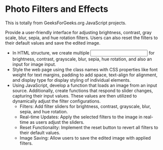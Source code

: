 # Photo Filters and Effects

This is totally from GeeksForGeeks.org JavaScript projects.
<br />

Provide a user-friendly interface for adjusting brightness, contrast, gray scale, blur, sepia, and hue rotation filters. Users can also reset the filters to their default values and save the edited image.
<br />

- In HTML structure, we create multiple <input type=”range”> for brightness, contrast, grayscale, blur, sepia, hue rotation, and also an input for image input.
- Style the web page using the class names with CSS properties like font weight for text margins, padding to add space, text-align for alignment, and display type for display styling of individual elements.
- Using JavaScript, develop a function that loads an image from an input source. Additionally, create functions that respond to slider changes, capturing their input values. These values are then utilized to dynamically adjust the filter configurations.
  - Filters: Add filter sliders for brightness, contrast, grayscale, blur, sepia, and hue rotation.
  - Real-time Updates: Apply the selected filters to the image in real-time as users adjust the sliders.
  - Reset Functionality: Implement the reset button to revert all filters to their default values.
  - Image Saving: Allow users to save the edited image with applied filters.
